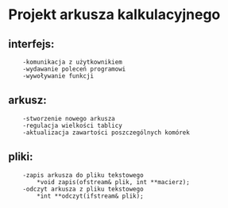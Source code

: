 # Projekt arkusza kalkulacyjnego 
## interfejs:
		-komunikacja z użytkownikiem
		-wydawanie poleceń programowi
		-wywoływanie funkcji		
## arkusz:
		-stworzenie nowego arkusza
		-regulacja wielkości tablicy
		-aktualizacja zawartości poszczególnych komórek
## pliki:
		-zapis arkusza do pliku tekstowego
			*void zapis(ofstream& plik, int **macierz);
		-odczyt arkusza z pliku tekstowego 
			*int **odczyt(ifstream& plik);	
		
			
		
